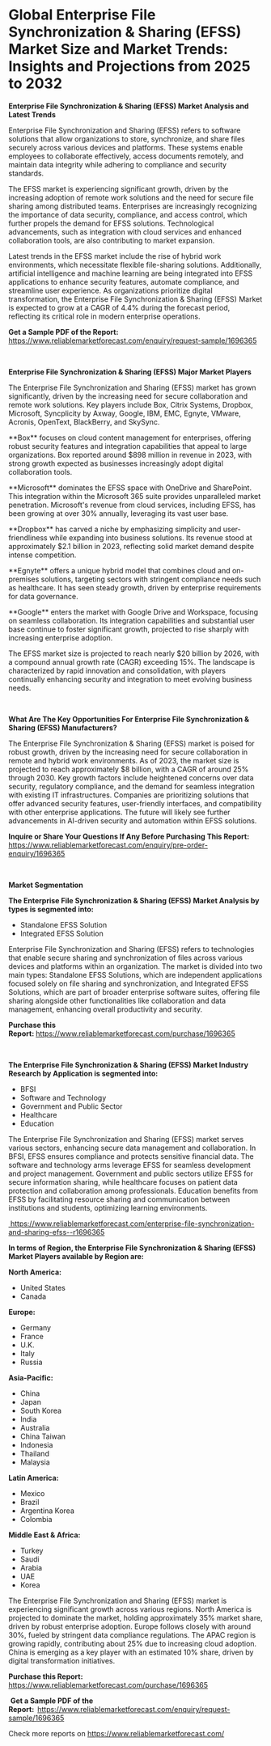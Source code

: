 <p><h1>Global Enterprise File Synchronization & Sharing (EFSS) Market Size and Market Trends: Insights and Projections from 2025 to 2032</h1></p><p><strong>Enterprise File Synchronization & Sharing (EFSS) Market Analysis and Latest Trends</strong></p>
<p><p>Enterprise File Synchronization and Sharing (EFSS) refers to software solutions that allow organizations to store, synchronize, and share files securely across various devices and platforms. These systems enable employees to collaborate effectively, access documents remotely, and maintain data integrity while adhering to compliance and security standards.</p><p>The EFSS market is experiencing significant growth, driven by the increasing adoption of remote work solutions and the need for secure file sharing among distributed teams. Enterprises are increasingly recognizing the importance of data security, compliance, and access control, which further propels the demand for EFSS solutions. Technological advancements, such as integration with cloud services and enhanced collaboration tools, are also contributing to market expansion.</p><p>Latest trends in the EFSS market include the rise of hybrid work environments, which necessitate flexible file-sharing solutions. Additionally, artificial intelligence and machine learning are being integrated into EFSS applications to enhance security features, automate compliance, and streamline user experience. As organizations prioritize digital transformation, the Enterprise File Synchronization & Sharing (EFSS) Market is expected to grow at a CAGR of 4.4% during the forecast period, reflecting its critical role in modern enterprise operations.</p></p>
<p><strong>Get a Sample PDF of the Report:&nbsp;</strong> <a href="https://www.reliablemarketforecast.com/enquiry/request-sample/1696365?utm_campaign=2397&utm_medium=2&utm_source=Github&utm_content=ia&utm_term=27032025&utm_id=enterprise-file-synchronization-sharing-efss">https://www.reliablemarketforecast.com/enquiry/request-sample/1696365</a></p>
<p>&nbsp;</p>
<p><strong>Enterprise File Synchronization & Sharing (EFSS) Major Market Players</strong></p>
<p><p>The Enterprise File Synchronization and Sharing (EFSS) market has grown significantly, driven by the increasing need for secure collaboration and remote work solutions. Key players include Box, Citrix Systems, Dropbox, Microsoft, Syncplicity by Axway, Google, IBM, EMC, Egnyte, VMware, Acronis, OpenText, BlackBerry, and SkySync.</p><p>**Box** focuses on cloud content management for enterprises, offering robust security features and integration capabilities that appeal to large organizations. Box reported around $898 million in revenue in 2023, with strong growth expected as businesses increasingly adopt digital collaboration tools.</p><p>**Microsoft** dominates the EFSS space with OneDrive and SharePoint. This integration within the Microsoft 365 suite provides unparalleled market penetration. Microsoft's revenue from cloud services, including EFSS, has been growing at over 30% annually, leveraging its vast user base.</p><p>**Dropbox** has carved a niche by emphasizing simplicity and user-friendliness while expanding into business solutions. Its revenue stood at approximately $2.1 billion in 2023, reflecting solid market demand despite intense competition.</p><p>**Egnyte** offers a unique hybrid model that combines cloud and on-premises solutions, targeting sectors with stringent compliance needs such as healthcare. It has seen steady growth, driven by enterprise requirements for data governance.</p><p>**Google** enters the market with Google Drive and Workspace, focusing on seamless collaboration. Its integration capabilities and substantial user base continue to foster significant growth, projected to rise sharply with increasing enterprise adoption.</p><p>The EFSS market size is projected to reach nearly $20 billion by 2026, with a compound annual growth rate (CAGR) exceeding 15%. The landscape is characterized by rapid innovation and consolidation, with players continually enhancing security and integration to meet evolving business needs.</p></p>
<p>&nbsp;</p>
<p><strong>What Are The Key Opportunities For Enterprise File Synchronization & Sharing (EFSS) Manufacturers?</strong></p>
<p><p>The Enterprise File Synchronization & Sharing (EFSS) market is poised for robust growth, driven by the increasing need for secure collaboration in remote and hybrid work environments. As of 2023, the market size is projected to reach approximately $8 billion, with a CAGR of around 25% through 2030. Key growth factors include heightened concerns over data security, regulatory compliance, and the demand for seamless integration with existing IT infrastructures. Companies are prioritizing solutions that offer advanced security features, user-friendly interfaces, and compatibility with other enterprise applications. The future will likely see further advancements in AI-driven security and automation within EFSS solutions.</p></p>
<p><strong>Inquire or Share Your Questions If Any Before Purchasing This Report:</strong> <a href="https://www.reliablemarketforecast.com/enquiry/pre-order-enquiry/1696365?utm_campaign=2397&utm_medium=2&utm_source=Github&utm_content=ia&utm_term=27032025&utm_id=enterprise-file-synchronization-sharing-efss">https://www.reliablemarketforecast.com/enquiry/pre-order-enquiry/1696365</a></p>
<p>&nbsp;</p>
<p><strong>Market Segmentation</strong></p>
<p><strong>The Enterprise File Synchronization & Sharing (EFSS) Market Analysis by types is segmented into:</strong></p>
<p><ul><li>Standalone EFSS Solution</li><li>Integrated EFSS Solution</li></ul></p>
<p><p>Enterprise File Synchronization and Sharing (EFSS) refers to technologies that enable secure sharing and synchronization of files across various devices and platforms within an organization. The market is divided into two main types: Standalone EFSS Solutions, which are independent applications focused solely on file sharing and synchronization, and Integrated EFSS Solutions, which are part of broader enterprise software suites, offering file sharing alongside other functionalities like collaboration and data management, enhancing overall productivity and security.</p></p>
<p><strong>Purchase this Report:&nbsp;</strong><a href="https://www.reliablemarketforecast.com/purchase/1696365?utm_campaign=2397&utm_medium=2&utm_source=Github&utm_content=ia&utm_term=27032025&utm_id=enterprise-file-synchronization-sharing-efss">https://www.reliablemarketforecast.com/purchase/1696365</a></p>
<p>&nbsp;</p>
<p><strong>The Enterprise File Synchronization & Sharing (EFSS) Market Industry Research by Application is segmented into:</strong></p>
<p><ul><li>BFSI</li><li>Software and Technology</li><li>Government and Public Sector</li><li>Healthcare</li><li>Education</li></ul></p>
<p><p>The Enterprise File Synchronization and Sharing (EFSS) market serves various sectors, enhancing secure data management and collaboration. In BFSI, EFSS ensures compliance and protects sensitive financial data. The software and technology arms leverage EFSS for seamless development and project management. Government and public sectors utilize EFSS for secure information sharing, while healthcare focuses on patient data protection and collaboration among professionals. Education benefits from EFSS by facilitating resource sharing and communication between institutions and students, optimizing learning environments.</p></p>
<p><a href="https://www.reliablemarketforecast.com/enterprise-file-synchronization-and-sharing-efss--r1696365?utm_campaign=2397&utm_medium=2&utm_source=Github&utm_content=ia&utm_term=27032025&utm_id=enterprise-file-synchronization-sharing-efss">&nbsp;https://www.reliablemarketforecast.com/enterprise-file-synchronization-and-sharing-efss--r1696365</a></p>
<p><strong>In terms of Region, the Enterprise File Synchronization & Sharing (EFSS) Market Players available by Region are:</strong></p>
<p>
    <p> <strong> North America: </strong>
        <ul>
            <li>United States</li>
            <li>Canada</li>
        </ul>
        </p> 
    <p> <strong> Europe: </strong>
        <ul>
            <li>Germany</li>
            <li>France</li>
            <li>U.K.</li>
            <li>Italy</li>
            <li>Russia</li>
        </ul>
        </p> 
    <p> <strong> Asia-Pacific: </strong>
        <ul>
            <li>China</li>
            <li>Japan</li>
            <li>South Korea</li>
            <li>India</li>
            <li>Australia</li>
            <li>China Taiwan</li>
            <li>Indonesia</li>
            <li>Thailand</li>
            <li>Malaysia</li>
        </ul>
        </p> 
    <p> <strong> Latin America: </strong>
        <ul>
            <li>Mexico</li>
            <li>Brazil</li>
            <li>Argentina Korea</li>
            <li>Colombia</li>
        </ul>
        </p> 
    <p> <strong> Middle East & Africa: </strong>
        <ul>
            <li>Turkey</li>
            <li>Saudi</li>
            <li>Arabia</li>
            <li>UAE</li>
            <li>Korea</li>
        </ul>
    </p>
    </p>
<p><p>The Enterprise File Synchronization and Sharing (EFSS) market is experiencing significant growth across various regions. North America is projected to dominate the market, holding approximately 35% market share, driven by robust enterprise adoption. Europe follows closely with around 30%, fueled by stringent data compliance regulations. The APAC region is growing rapidly, contributing about 25% due to increasing cloud adoption. China is emerging as a key player with an estimated 10% share, driven by digital transformation initiatives.</p></p>
<p><strong>Purchase this Report: </strong><a href="https://www.reliablemarketforecast.com/purchase/1696365?utm_campaign=2397&utm_medium=2&utm_source=Github&utm_content=ia&utm_term=27032025&utm_id=enterprise-file-synchronization-sharing-efss">https://www.reliablemarketforecast.com/purchase/1696365</a></p>
<p>&nbsp;<strong>Get a Sample PDF of the Report:&nbsp;&nbsp;</strong><a href="https://www.reliablemarketforecast.com/enquiry/request-sample/1696365?utm_campaign=2397&utm_medium=2&utm_source=Github&utm_content=ia&utm_term=27032025&utm_id=enterprise-file-synchronization-sharing-efss">https://www.reliablemarketforecast.com/enquiry/request-sample/1696365</a></p>
<p><strong></strong></p>
<p>Check more reports on <a href="https://www.reliablemarketforecast.com/?utm_campaign=2397&utm_medium=2&utm_source=Github&utm_content=ia&utm_term=27032025&utm_id=enterprise-file-synchronization-sharing-efss">https://www.reliablemarketforecast.com/</a></p>